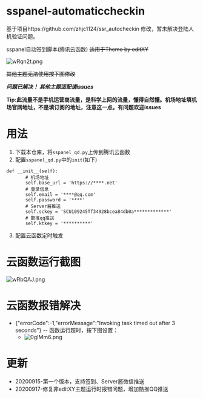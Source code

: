 # sspanel-automaticcheckin
基于项目https://github.com/zhjc1124/ssr_autocheckin 修改，暂未解决登陆人机验证问题。

sspanel自动签到脚本(腾讯云函数)
~~适用于Theme by editXY~~

![wRqn2t.png](https://s1.ax1x.com/2020/09/17/wRqn2t.png)

~~其他主题无法使用按下图修改~~

***问题已解决！
其他主题适配请issues***

**Tip:此流量不是手机运营商流量，是科学上网的流量，懂得自然懂。机场地址填机场官网地址，不是填订阅的地址，注意这一点。有问题欢迎issues**


# 用法

1. 下载本仓库，将`sspanel_qd.py`上传到腾讯云函数
2. 配置`sspanel_qd.py`中的`init`(如下)
 ```
 def __init__(self):
        # 机场地址
        self.base_url = 'https://****.net'
        # 登录信息
        self.email = '****@qq.com'
        self.password = '****'
        # Server酱推送
        self.sckey = 'SCU109245Tf34928bcea84db0a*************'
        # 酷推qq推送
        self.ktkey = '**********'
  ```
  3. 配置云函数定时触发
  
# 云函数运行截图
![wRbQAJ.png](https://s1.ax1x.com/2020/09/17/wRbQAJ.png)

# 云函数报错解决
- {"errorCode":-1,"errorMessage":"Invoking task timed out after 3 seconds"} -- 函数运行超时，按下图设置：
  - ![0gIMm6.png](https://s1.ax1x.com/2020/10/11/0gIMm6.png)
  
# 更新
- 20200915-第一个版本，支持签到、Server酱微信推送
- 20200917-修复非editXY主题运行时报错问题，增加酷推QQ推送

